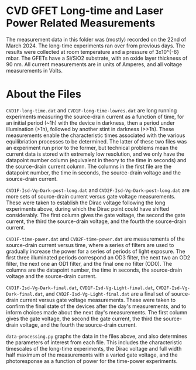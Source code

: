 # CVD GFET Long-time and Laser Power Related Measurements

The measurement data in this folder was (mostly) recorded on the 22nd of March 2024. The long-time experiments ran over from previous days.
The results were collected at room temperature and a pressure of 3x10^{-6} mbar. The GFETs have a Si/SiO2 substrate, with an oxide layer thickness of 90 nm. All current measurements are in units of Amperes, and all voltage measurements in Volts.

# About the Files

`CVD1F-long-time.dat` and `CVD1F-long-time-lowres.dat` are long running experiments measuring the source-drain current as a function of time, for an initial period (~1h) with the device in darkness, then a period under illumination (>1h), followed by another stint in darkness (>>1h). These measurements enable the characteristic times associated with the various equilibriation processes to be determined. The latter of these two files was an experiment run prior to the former, but technical problems mean the current data is stored with extremely low resolution, and we only have the datapoint number column (equivalent in theory to the time in seconds) and the source-drain current column. The columns in the first file are the datapoint number, the time in seconds, the source-drain voltage and the source-drain current. 

`CVD1F-Isd-Vg-Dark-post-long.dat` and `CVD2F-Isd-Vg-Dark-post-long.dat` are more sets of source-drain current versus gate voltage measurements. These were taken to establish the Dirac voltage following the long experiments above, during which the Dirac point could have shifted considerably. The first column gives the gate voltage, the second the gate current, the third the source-drain voltage, and the fourth the source-drain current.

`CVD1F-time-power.dat` and `CVD2F-time-power.dat` are measurements of the source-drain current versus time, where a series of filters are used to gradually increase the power for a series of periods of light exposure. The first three illuminated periods correspond an OD3 filter, the next two an OD2 filter, the next one an OD1 filter, and the final one no filter (OD0). The columns are the datapoint number, the time in seconds, the source-drain voltage and the source-drain current.

`CVD1F-Isd-Vg-Dark-final.dat`, `CVD1F-Isd-Vg-Light-final.dat`, `CVD2F-Isd-Vg-Dark-final.dat`, and `CVD2F-Isd-Vg-Light-final.dat` are a final set of source-drain current versus gate voltage measurements. These were taken to confirm the final state of the devices after the day's measurements, and to inform choices made about the next day's measurements. The first column gives the gate voltage, the second the gate current, the third the source-drain voltage, and the fourth the source-drain current.

`data-processing.py` graphs the data in the files above, and also determines the parameters of interest from each file. This includes the characteristic timescales of the long-time experiments, the Dirac voltage and full width half maximum of the measurements with a varied gate voltage, and the photoresponse as a function of power for the time-power experiments.
